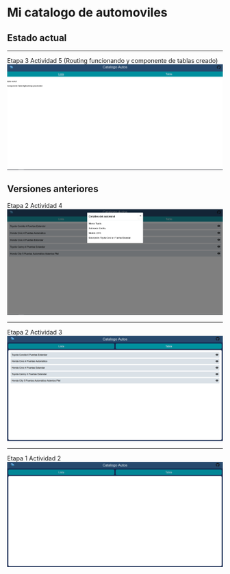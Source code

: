 # Mi catalogo de automoviles

## Estado actual 
-------------------------------------
Etapa 3 Actividad 5 (Routing funcionando y componente de tablas creado)
![Preview](/preview/E3A5.PNG)

## Versiones anteriores

Etapa 2 Actividad 4
![Preview](/preview/E2A4.PNG)

-------------------------------------
Etapa 2 Actividad 3
![Preview](/preview/E2A3.PNG)

-------------------------------------
Etapa 1 Actividad 2
![Preview](/preview/E1A2.PNG)
